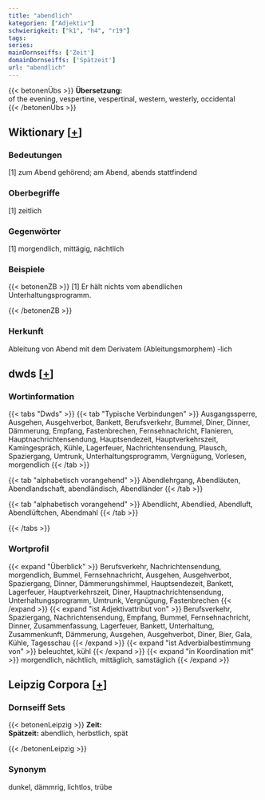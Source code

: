 ```yaml
---
title: "abendlich"
kategorien: ["Adjektiv"]
schwierigkeit: ["k1", "h4", "r19"]
tags:
series:
mainDornseiffs: ['Zeit']
domainDornseiffs: ['Spätzeit']
url: "abendlich"
---
```


{{< betonenÜbs >}}
**Übersetzung:**  
of the evening, vespertine, vespertinal, western, westerly, occidental  
{{< /betonenÜbs >}}

## Wiktionary [[+](https://de.wiktionary.org/wiki/abendlich)]

### Bedeutungen
[1] zum Abend gehörend; am Abend, abends stattfindend  

### Oberbegriffe
[1] zeitlich  

### Gegenwörter
[1] morgendlich, mittägig, nächtlich  

### Beispiele
{{< betonenZB >}}
[1] Er hält nichts vom abendlichen Unterhaltungsprogramm.  

{{< /betonenZB >}}
### Herkunft
Ableitung von Abend mit dem Derivatem (Ableitungsmorphem) -lich  



## dwds [[+](https://www.dwds.de/wb/abendlich)]

### Wortinformation
{{< tabs "Dwds" >}}
{{< tab "Typische Verbindungen" >}}
Ausgangssperre, Ausgehen, Ausgehverbot, Bankett, Berufsverkehr, Bummel, Diner, Dinner, Dämmerung, Empfang, Fastenbrechen, Fernsehnachricht, Flanieren, Hauptnachrichtensendung, Hauptsendezeit, Hauptverkehrszeit, Kamingespräch, Kühle, Lagerfeuer, Nachrichtensendung, Plausch, Spaziergang, Umtrunk, Unterhaltungsprogramm, Vergnügung, Vorlesen, morgendlich
{{< /tab >}}

{{< tab "alphabetisch vorangehend" >}}
Abendlehrgang, Abendläuten, Abendlandschaft, abendländisch, Abendländer
{{< /tab >}}

{{< tab "alphabetisch vorangehend" >}}
Abendlicht, Abendlied, Abendluft, Abendlüftchen, Abendmahl
{{< /tab >}}

{{< /tabs >}}

### Wortprofil
{{< expand "Überblick" >}} Berufsverkehr, Nachrichtensendung, morgendlich, Bummel, Fernsehnachricht, Ausgehen, Ausgehverbot, Spaziergang, Dinner, Dämmerungshimmel, Hauptsendezeit, Bankett, Lagerfeuer, Hauptverkehrszeit, Diner, Hauptnachrichtensendung, Unterhaltungsprogramm, Umtrunk, Vergnügung, Fastenbrechen {{< /expand >}}
{{< expand "ist Adjektivattribut von" >}} Berufsverkehr, Spaziergang, Nachrichtensendung, Empfang, Bummel, Fernsehnachricht, Dinner, Zusammenfassung, Lagerfeuer, Bankett, Unterhaltung, Zusammenkunft, Dämmerung, Ausgehen, Ausgehverbot, Diner, Bier, Gala, Kühle, Tagesschau {{< /expand >}}
{{< expand "ist Adverbialbestimmung von" >}} beleuchtet, kühl {{< /expand >}}
{{< expand "in Koordination mit" >}} morgendlich, nächtlich, mittäglich, samstäglich {{< /expand >}}

## Leipzig Corpora [[+](https://corpora.uni-leipzig.de/en/res?word=abendlich&corpusId=deu_newscrawl-public_2018)]

### Dornseiff Sets
{{< betonenLeipzig >}}
**Zeit:**  
**Spätzeit:** abendlich, herbstlich, spät  

{{< /betonenLeipzig >}}

### Synonym
dunkel, dämmrig, lichtlos, trübe

